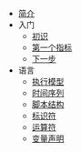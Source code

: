 * [简介](1_Welcome/Introduction.md)
* 入门
  * [初识](2_Pine-primer/First_steps.md)
  * [第一个指标](2_Pine-primer/First_indicator.md)
  * [下一步](2_Pine-primer/Next_steps.md)
* 语言
  * [执行模型](3_Language/Execution_model.md)
  * [时间序列](3_Language/Time_series.md)
  * [脚本结构](3_Language/Script_structure.md)
  * [标识符](3_Language/Identifiers.md)
  * [运算符](3_Language/Operators.md)
  * [变量声明](3_Language/Variable_declarations.md)